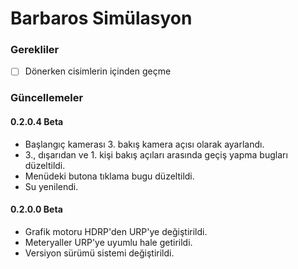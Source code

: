 # Barbaros Simülasyon

### Gerekliler
- [ ] Dönerken cisimlerin içinden geçme

### Güncellemeler

#### 0.2.0.4 Beta
- Başlangıç kamerası 3. bakış kamera açısı olarak ayarlandı.
- 3., dışarıdan ve 1. kişi bakış açıları arasında geçiş yapma bugları düzeltildi.
- Menüdeki butona tıklama bugu düzeltildi.
- Su yenilendi.

#### 0.2.0.0 Beta
- Grafik motoru HDRP'den URP'ye değiştirildi.
- Meteryaller URP'ye uyumlu hale getirildi.
- Versiyon sürümü sistemi değiştirildi.
